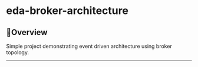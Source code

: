 # eda-broker-architecture

## 📌Overview

Simple project demonstrating event driven architecture using broker topology.
___